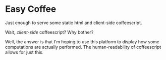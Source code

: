 # Easy Coffee

Just enough to serve some static html and client-side coffeescript.

Wait, _client-side_ coffeescript? Why bother?

Well, the answer is that I'm hoping to use this platform to display how some computations are actually performed. The human-readability of coffeescript allows for just this.
